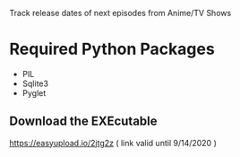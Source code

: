 Track release dates of next episodes from Anime/TV Shows

# Required Python Packages

- PIL
- Sqlite3
- Pyglet
## Download the EXEcutable

  https://easyupload.io/2jtg2z
  ( link valid until 9/14/2020 )
